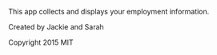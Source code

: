 This app collects and displays your employment information.

Created by Jackie and Sarah

Copyright 2015 MIT
